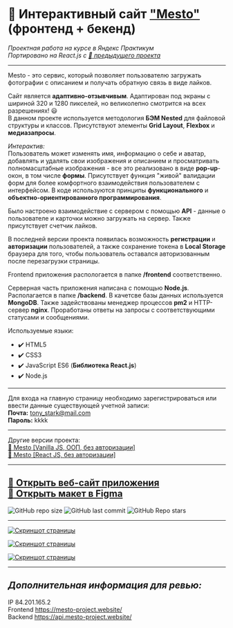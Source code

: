 # :small_orange_diamond: Интерактивный сайт ["Mesto"](https://mesto-project.website/) (фронтенд + бекенд)  
*Проектная работа на курсе в Яндекс Практикум*  
*Портировано на React.js с [:link: предыдущего проекта](https://github.com/uzornakovre/mesto)*
______

Mesto - это сервис, который позволяет пользователю загружать фотографии с описанием и получать обратную связь в виде лайков. 

Сайт является **адаптивно-отзывчивым**. Адаптирован под экраны с шириной 320 и 1280 пикселей,
но великолепно смотрится на всех разрешениях! :smiley:  
В данном проекте используется методология **БЭМ Nested** для файловой структуры и классов. Присутствуют элементы **Grid Layout**, **Flexbox** и **медиазапросы**.

*Интерактив:*    
Пользователь может изменять имя, информацию о себе и аватар, добавлять и удалять свои изображения и описанием и просматривать полномасштабные изображения - все это реализовано в виде **pop-up**-окон, в том числе **формы**. Присутствует функция "живой" валидации форм для более комфортного взаимодействия пользователем с интерфейсом. В коде используются принципы **функционального** и  **объектно-ориентированного программирования**. 

Было настроено взаимодействие с сервером с помощью **API** - данные о пользователе и карточки можно загружать на сервер. Также присутствует счетчик лайков.

В последней версии проекта появилась возможность **регистрации** и **авторизации** пользователей, а также сохранение токена в **Local Storage** браузера для того, чтобы пользователь оставался авторизованным после перезагрузки страницы.

Frontend приложения распологается в папке **/frontend** соответственно.

Серверная часть приложения написана с помощью **Node.js**. Располагается в папке **/backend**. В качетсве базы данных используется **MongoDB**. Также задействованы менеджер процессов **pm2** и HTTP-сервер **nginx**. Проработаны ответы на запросы с соответствующими статусами и сообщениями.

Используемые языки: 
* :heavy_check_mark: HTML5    
* :heavy_check_mark: CSS3    
* :heavy_check_mark: JavaScript ES6 (**Библиотека React.js**)
* :heavy_check_mark: Node.js

______

Для входа на главную страницу необходимо зарегистрироваться или ввести данные существующей учетной записи:  
**Почта:**  tony_stark@mail.com  
**Пароль:** kkkk
______  

Другие версии проекта:    
[:link: Mesto [Vanilla JS, ООП, без авторизации]](https://github.com/uzornakovre/mesto)    
[:link: Mesto [React JS, без авторизации]](https://github.com/uzornakovre/mesto-react)

______   

[:link: Открыть веб-сайт приложения](https://mesto-project.website/)  
[:link: Открыть макет в Figma](https://www.figma.com/file/2cn9N9jSkmxD84oJik7xL7/JavaScript.-Sprint-4?node-id=0%3A1)
------
![GitHub repo size](https://img.shields.io/github/repo-size/uzornakovre/react-mesto-api-full-gha?color=yellow&style=flat-square) ![GitHub last commit](https://img.shields.io/github/last-commit/uzornakovre/react-mesto-api-full-gha?color=blue&style=flat-square) ![GitHub Repo stars](https://img.shields.io/github/stars/uzornakovre/react-mesto-api-full-gha?color=pink&style=flat-square)  

------

[![Скриншот страницы](https://i.ibb.co/wsHBDxg/mesto1.jpg)](https://mesto-project.website/)  

[![Скриншот страницы](https://i.ibb.co/KNqpgnK/mesto3.jpg)](https://mesto-project.website/)  

[![Скриншот страницы](https://i.ibb.co/gZ5bndC/mesto2.jpg)](https://mesto-project.website/)

------

## *Дополнительная информация для ревью:*

IP 84.201.165.2  
Frontend https://mesto-project.website/  
Backend https://api.mesto-project.website/  
